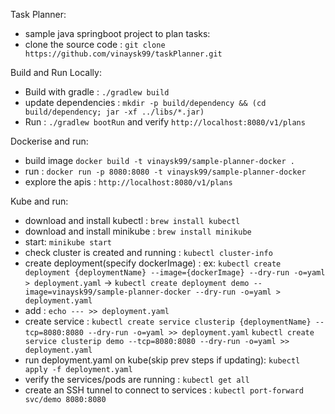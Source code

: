Task Planner:
* sample java springboot project to plan tasks:
* clone the source code : `git clone https://github.com/vinaysk99/taskPlanner.git`

Build and Run Locally:
* Build with gradle : `./gradlew build`
* update dependencies : `mkdir -p build/dependency && (cd build/dependency; jar -xf ../libs/*.jar)`
* Run : `./gradlew bootRun` and verify `http://localhost:8080/v1/plans`

Dockerise and run:
* build image `docker build -t vinaysk99/sample-planner-docker .`
* run : `docker run -p 8080:8080 -t vinaysk99/sample-planner-docker`
* explore the apis : `http://localhost:8080/v1/plans`

Kube and run:
* download and install kubectl : `brew install kubectl`
* download and install minikube : `brew install minikube`
* start: `minikube start`
* check cluster is created and running : `kubectl cluster-info`
* create deployment(specify dockerImage) : 
    ex: `kubectl create deployment {deploymentName} --image={dockerImage} --dry-run -o=yaml > deployment.yaml`
    ->  `kubectl create deployment demo --image=vinaysk99/sample-planner-docker --dry-run -o=yaml > deployment.yaml`
* add : `echo --- >> deployment.yaml`
* create service : 
    `kubectl create service clusterip {deploymentName} --tcp=8080:8080 --dry-run -o=yaml >> deployment.yaml`
    `kubectl create service clusterip demo --tcp=8080:8080 --dry-run -o=yaml >> deployment.yaml`
* run deployment.yaml on kube(skip prev steps if updating): `kubectl apply -f deployment.yaml`
* verify the services/pods are running : `kubectl get all`
* create an SSH tunnel to connect to services : `kubectl port-forward svc/demo 8080:8080`
